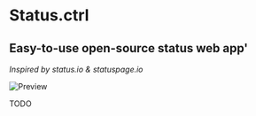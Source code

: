 # Status.ctrl

## Easy-to-use open-source status web app'

*Inspired by status.io & statuspage.io*

![Preview](https://bytebucket.org/Dsensei/status.ctrl/raw/d61ca7ece128491fb1878654f3e9ea0cbf945d24/static/img/preview.png)

TODO

